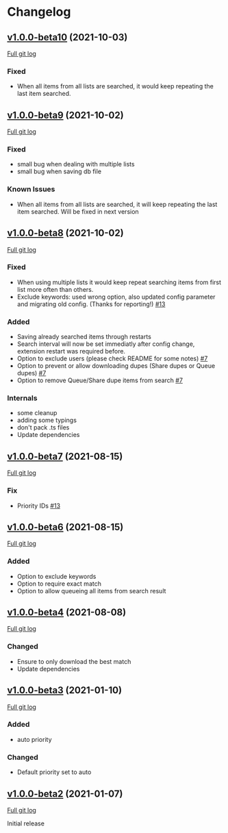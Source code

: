 # Changelog

## [v1.0.0-beta10](https://github.com/peps1/airdcpp-auto-downloader/tree/v1.0.0-beta.10) (2021-10-03)
[Full git log](https://github.com/peps1/airdcpp-auto-downloader/compare/v1.0.0-beta.9...v1.0.0-beta.10)

### Fixed
* When all items from all lists are searched, it would keep repeating the last item searched.

## [v1.0.0-beta9](https://github.com/peps1/airdcpp-auto-downloader/tree/v1.0.0-beta.9) (2021-10-02)
[Full git log](https://github.com/peps1/airdcpp-auto-downloader/compare/v1.0.0-beta.8...v1.0.0-beta.9)

### Fixed
* small bug when dealing with multiple lists
* small bug when saving db file

### Known Issues
* When all items from all lists are searched, it will keep repeating the last item searched. Will be fixed in next version

## [v1.0.0-beta8](https://github.com/peps1/airdcpp-auto-downloader/tree/v1.0.0-beta.8) (2021-10-02)
[Full git log](https://github.com/peps1/airdcpp-auto-downloader/compare/v1.0.0-beta.7...v1.0.0-beta.8)

### Fixed
* When using multiple lists it would keep repeat searching items from first list more often than others.
* Exclude keywords: used wrong option, also updated config parameter and migrating old config. (Thanks for reporting!) [#13](https://github.com/peps1/airdcpp-auto-downloader/issues/13)

### Added
* Saving already searched items through restarts
* Search interval will now be set immediatly after config change, extension restart was required before.
* Option to exclude users (please check README for some notes) [#7](https://github.com/peps1/airdcpp-auto-downloader/issues/7)
* Option to prevent or allow downloading dupes (Share dupes or Queue dupes) [#7](https://github.com/peps1/airdcpp-auto-downloader/issues/7)
* Option to remove Queue/Share dupe items from search [#7](https://github.com/peps1/airdcpp-auto-downloader/issues/7)

### Internals
* some cleanup
* adding some typings
* don't pack .ts files
* Update dependencies

## [v1.0.0-beta7](https://github.com/peps1/airdcpp-auto-downloader/tree/v1.0.0-beta.7) (2021-08-15)
[Full git log](https://github.com/peps1/airdcpp-auto-downloader/compare/v1.0.0-beta.6...v1.0.0-beta.7)

### Fix
* Priority IDs [#13](https://github.com/peps1/airdcpp-auto-downloader/issues/13)

## [v1.0.0-beta6](https://github.com/peps1/airdcpp-auto-downloader/tree/v1.0.0-beta.6) (2021-08-15)
[Full git log](https://github.com/peps1/airdcpp-auto-downloader/compare/v1.0.0-beta.4...v1.0.0-beta.6)

### Added
* Option to exclude keywords
* Option to require exact match
* Option to allow queueing all items from search result

## [v1.0.0-beta4](https://github.com/peps1/airdcpp-auto-downloader/tree/v1.0.0-beta.4) (2021-08-08)
[Full git log](https://github.com/peps1/airdcpp-auto-downloader/compare/v1.0.0-beta.3...v1.0.0-beta.4)

### Changed
* Ensure to only download the best match
* Update dependencies

## [v1.0.0-beta3](https://github.com/peps1/airdcpp-auto-downloader/tree/v1.0.0-beta.3) (2021-01-10)
[Full git log](https://github.com/peps1/airdcpp-auto-downloader/compare/v1.0.0-beta.2...v1.0.0-beta.3)

### Added
* auto priority

### Changed
* Default priority set to auto

## [v1.0.0-beta2](https://github.com/peps1/airdcpp-auto-downloader/tree/v1.0.0-beta.2) (2021-01-07)
[Full git log](https://github.com/peps1/airdcpp-auto-downloader/compare/0068f7bb65a1ae626083c61c778f73493ffa3bce...v1.0.0-beta.2)

Initial release
